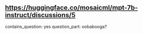 ## https://huggingface.co/mosaicml/mpt-7b-instruct/discussions/5

contains_question: yes
question_part: oobabooga?